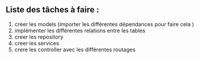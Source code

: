 ## Liste des tâches à faire :

1. créer les models (importer les différentes dépendances pour faire cela )
2. implémenter les différentes relations entre les tables 
3. creer les repository
4. creer les services
5. crere les controller avec les différentes routages